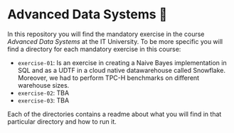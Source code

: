 # Advanced Data Systems 🚀

In this repository you will find the mandatory exercise in the course *Advanced Data Systems* at the IT University.
To be more specific you will find a directory for each mandatory exercise in this course:
- `exercise-01`: Is an exercise in creating a Naive Bayes implementation in SQL and as a UDTF in a cloud native datawarehouse called Snowflake. Moreover, we had to perform TPC-H benchmarks on different warehouse sizes.
- `exercise-02`: TBA
- `exercise-03`: TBA

Each of the directories contains a readme about what you will find in that particular directory and how to run it.
